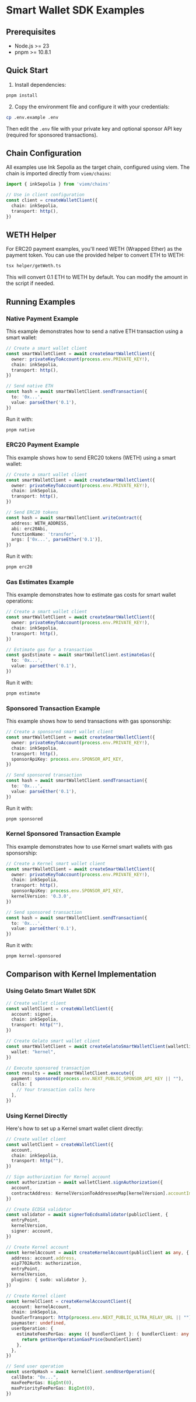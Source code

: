# Smart Wallet SDK Examples

## Prerequisites

- Node.js >= 23
- pnpm >= 10.8.1

## Quick Start

1. Install dependencies:

```bash
pnpm install
```

2. Copy the environment file and configure it with your credentials:

```bash
cp .env.example .env
```

Then edit the `.env` file with your private key and optional sponsor API key (required for sponsored transactions).

## Chain Configuration

All examples use Ink Sepolia as the target chain, configured using viem. The chain is imported directly from `viem/chains`:

```typescript
import { inkSepolia } from 'viem/chains'

// Use in client configuration
const client = createWalletClient({
  chain: inkSepolia,
  transport: http(),
})
```

## WETH Helper

For ERC20 payment examples, you'll need WETH (Wrapped Ether) as the payment token. You can use the provided helper to convert ETH to WETH:

```bash
tsx helper/getWeth.ts
```

This will convert 0.1 ETH to WETH by default. You can modify the amount in the script if needed.

## Running Examples

### Native Payment Example

This example demonstrates how to send a native ETH transaction using a smart wallet:

```typescript
// Create a smart wallet client
const smartWalletClient = await createSmartWalletClient({
  owner: privateKeyToAccount(process.env.PRIVATE_KEY!),
  chain: inkSepolia,
  transport: http(),
})

// Send native ETH
const hash = await smartWalletClient.sendTransaction({
  to: '0x...',
  value: parseEther('0.1'),
})
```

Run it with:
```bash
pnpm native
```

### ERC20 Payment Example

This example shows how to send ERC20 tokens (WETH) using a smart wallet:

```typescript
// Create a smart wallet client
const smartWalletClient = await createSmartWalletClient({
  owner: privateKeyToAccount(process.env.PRIVATE_KEY!),
  chain: inkSepolia,
  transport: http(),
})

// Send ERC20 tokens
const hash = await smartWalletClient.writeContract({
  address: WETH_ADDRESS,
  abi: erc20Abi,
  functionName: 'transfer',
  args: ['0x...', parseEther('0.1')],
})
```

Run it with:
```bash
pnpm erc20
```

### Gas Estimates Example

This example demonstrates how to estimate gas costs for smart wallet operations:

```typescript
// Create a smart wallet client
const smartWalletClient = await createSmartWalletClient({
  owner: privateKeyToAccount(process.env.PRIVATE_KEY!),
  chain: inkSepolia,
  transport: http(),
})

// Estimate gas for a transaction
const gasEstimate = await smartWalletClient.estimateGas({
  to: '0x...',
  value: parseEther('0.1'),
})
```

Run it with:
```bash
pnpm estimate
```

### Sponsored Transaction Example

This example shows how to send transactions with gas sponsorship:

```typescript
// Create a sponsored smart wallet client
const smartWalletClient = await createSmartWalletClient({
  owner: privateKeyToAccount(process.env.PRIVATE_KEY!),
  chain: inkSepolia,
  transport: http(),
  sponsorApiKey: process.env.SPONSOR_API_KEY,
})

// Send sponsored transaction
const hash = await smartWalletClient.sendTransaction({
  to: '0x...',
  value: parseEther('0.1'),
})
```

Run it with:
```bash
pnpm sponsored
```

### Kernel Sponsored Transaction Example

This example demonstrates how to use Kernel smart wallets with gas sponsorship:

```typescript
// Create a Kernel smart wallet client
const smartWalletClient = await createSmartWalletClient({
  owner: privateKeyToAccount(process.env.PRIVATE_KEY!),
  chain: inkSepolia,
  transport: http(),
  sponsorApiKey: process.env.SPONSOR_API_KEY,
  kernelVersion: '0.3.0',
})

// Send sponsored transaction
const hash = await smartWalletClient.sendTransaction({
  to: '0x...',
  value: parseEther('0.1'),
})
```

Run it with:
```bash
pnpm kernel-sponsored
```

## Comparison with Kernel Implementation

### Using Gelato Smart Wallet SDK

```typescript
// Create wallet client
const walletClient = createWalletClient({
  account: signer,
  chain: inkSepolia,
  transport: http(""),
})

// Create Gelato smart wallet client
const smartWalletClient = await createGelatoSmartWalletClient(walletClient, {
  wallet: "kernel",
})

// Execute sponsored transaction
const results = await smartWalletClient.execute({
  payment: sponsored(process.env.NEXT_PUBLIC_SPONSOR_API_KEY || ""),
  calls: [
    // Your transaction calls here
  ],
})
```

### Using Kernel Directly

Here's how to set up a Kernel smart wallet client directly:

```typescript
// Create wallet client
const walletClient = createWalletClient({
  account,
  chain: inkSepolia,
  transport: http(""),
})

// Sign authorization for Kernel account
const authorization = await walletClient.signAuthorization({
  account,
  contractAddress: KernelVersionToAddressesMap[kernelVersion].accountImplementationAddress,
})

// Create ECDSA validator
const validator = await signerToEcdsaValidator(publicClient, {
  entryPoint,
  kernelVersion,
  signer: account,
})

// Create Kernel account
const kernelAccount = await createKernelAccount(publicClient as any, {
  address: account.address,
  eip7702Auth: authorization,
  entryPoint,
  kernelVersion,
  plugins: { sudo: validator },
})

// Create Kernel client
const kernelClient = createKernelAccountClient({
  account: kernelAccount,
  chain: inkSepolia,
  bundlerTransport: http(process.env.NEXT_PUBLIC_ULTRA_RELAY_URL || ""),
  paymaster: undefined,
  userOperation: {
    estimateFeesPerGas: async ({ bundlerClient }: { bundlerClient: any }) => {
      return getUserOperationGasPrice(bundlerClient)
    },
  },
})

// Send user operation
const userOpHash = await kernelClient.sendUserOperation({
  callData: "0x...",
  maxFeePerGas: BigInt(0),
  maxPriorityFeePerGas: BigInt(0),
})
```


